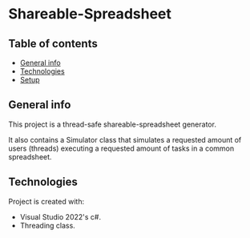 # Shareable-Spreadsheet
## Table of contents
* [General info](#general-info)
* [Technologies](#technologies)
* [Setup](#setup)

## General info
This project is a thread-safe shareable-spreadsheet generator.

It also contains a Simulator class that simulates a requested amount of users (threads) executing a requested amount of tasks in a common spreadsheet.
	
## Technologies
Project is created with:
* Visual Studio 2022's c#.
* Threading class.
